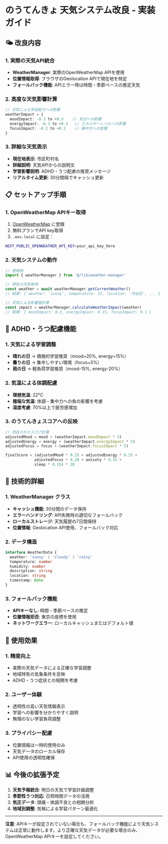 # のうてんきょ 天気システム改良 - 実装ガイド

## 🌤️ 改良内容

### 1. **実際の天気API統合**
- **WeatherManager**: 実際のOpenWeatherMap APIを使用
- **位置情報取得**: ブラウザのGeolocation APIで現在地を特定
- **フォールバック機能**: APIエラー時は時間・季節ベースの推定天気

### 2. **高度な天気影響計算**
```typescript
// 天気による学習能力への影響
weatherImpact = {
  moodImpact: -0.3 to +0.3    // 気分への影響
  energyImpact: -0.3 to +0.3   // エネルギーレベルへの影響  
  focusImpact: -0.2 to +0.2    // 集中力への影響
}
```

### 3. **詳細な天気表示**
- **現在地表示**: 市区町村名
- **詳細説明**: 天気APIからの説明文
- **学習影響説明**: ADHD・うつ配慮の推奨メッセージ
- **リアルタイム更新**: 30分間隔でキャッシュ更新

## 📋 セットアップ手順

### 1. **OpenWeatherMap APIキー取得**
1. [OpenWeatherMap](https://openweathermap.org/api) に登録
2. 無料プランでAPI key取得
3. `.env.local` に設定：
```bash
NEXT_PUBLIC_OPENWEATHER_API_KEY=your_api_key_here
```

### 2. **天気システムの動作**
```typescript
// 使用例
import { weatherManager } from '@/lib/weather-manager'

// 現在の天気取得
const weather = await weatherManager.getCurrentWeather()
// 結果: { weather: 'sunny', temperature: 22, location: '渋谷区', ... }

// 天気による影響度計算
const impact = weatherManager.calculateWeatherImpact(weather)
// 結果: { moodImpact: 0.2, energyImpact: 0.15, focusImpact: 0.1 }
```

## 🧠 ADHD・うつ配慮機能

### 1. **天気による学習調整**
- **晴れの日** → 積極的学習推奨（mood+20%, energy+15%）
- **曇りの日** → 集中しやすい環境（focus+5%）
- **雨の日** → 軽負荷学習推奨（mood-15%, energy-20%）

### 2. **気温による体調配慮**
- **理想気温**: 22°C
- **極端な気温**: 体調・集中力への負の影響を考慮
- **湿度考慮**: 70%以上で疲労感増加

### 3. **のうてんきょスコアへの反映**
```typescript
// 改良されたスコア計算
adjustedMood = mood + (weatherImpact.moodImpact * 5)
adjustedEnergy = energy + (weatherImpact.energyImpact * 5)
adjustedFocus = focus + (weatherImpact.focusImpact * 5)

finalScore = (adjustedMood * 0.25 + adjustedEnergy * 0.25 + 
             adjustedFocus * 0.20 + anxiety * 0.15 + 
             sleep * 0.15) * 20
```

## 🔧 技術的詳細

### 1. **WeatherManager クラス**
- **キャッシュ機能**: 30分間のデータ保持
- **エラーハンドリング**: API失敗時の適切なフォールバック
- **ローカルストレージ**: 天気履歴の7日間保持
- **位置情報**: Geolocation API使用、フォールバック対応

### 2. **データ構造**
```typescript
interface WeatherData {
  weather: 'sunny' | 'cloudy' | 'rainy'
  temperature: number
  humidity: number
  description: string
  location: string
  timestamp: Date
}
```

### 3. **フォールバック機能**
- **APIキーなし**: 時間・季節ベースの推定
- **位置情報拒否**: 東京の座標を使用
- **ネットワークエラー**: ローカルキャッシュまたはデフォルト値

## 🎯 使用効果

### 1. **精度向上**
- 実際の天気データによる正確な学習調整
- 地域特有の気象条件を反映
- ADHD・うつ症状との相関を考慮

### 2. **ユーザー体験**
- 透明性の高い天気情報表示
- 学習への影響を分かりやすく説明
- 無理のない学習負荷調整

### 3. **プライバシー配慮**
- 位置情報は一時的使用のみ
- 天気データのローカル保存
- API使用の透明性確保

## 📊 今後の拡張予定

1. **天気予報統合**: 明日の天気で学習計画調整
2. **季節性うつ対応**: 日照時間データの活用
3. **気圧データ**: 頭痛・体調不良との相関分析
4. **地域別調整**: 気候による学習パターン最適化

---

**注意**: APIキーが設定されていない場合も、フォールバック機能により天気システムは正常に動作します。より正確な天気データが必要な場合のみ、OpenWeatherMap APIキーを設定してください。
